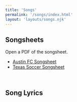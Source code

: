 ```yaml
---
title: 'Songs'
permalink: '/songs/index.html'
layout: 'layouts/songs.njk'
---
```


## Songsheets

Open a PDF of the songsheet.
- [Austin FC Songsheet](/images/2021_AustinFC_Songs_Canticos.pdf)
- [Texas Soccer Songsheet](/images/ut_soocer_songsheet.jpg)

<br>

## Song Lyrics
